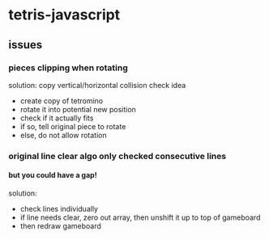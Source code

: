 # tetris-javascript

## issues

### pieces clipping when rotating

solution: copy vertical/horizontal collision check idea
 - create copy of tetromino
 - rotate it into potential new position
 - check if it actually fits
 - if so, tell original piece to rotate
 - else, do not allow rotation

 ### original line clear algo only checked consecutive lines
 #### but you could have a gap!

 solution:
 - check lines individually
 - if line needs clear, zero out array, then unshift it up to top of gameboard
 - then redraw gameboard